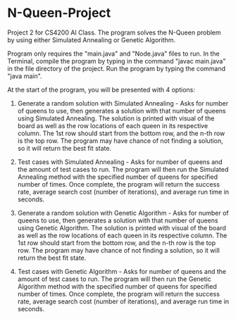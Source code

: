# N-Queen-Project
Project 2 for CS4200 AI Class. The program solves the N-Queen problem by using either Simulated Annealing or Genetic Algorithm.

Program only requires the "main.java" and "Node.java" files to run. In the Terminal, compile the program by typing in the command "javac main.java" in the file directory of the project. Run the program by typing the command "java main".

At the start of the program, you will be presented with 4 options:

  1. Generate a random solution with Simulated Annealing - Asks for number of queens to use, then generates a solution with that number of queens using Simulated Annealing. The solution is printed with visual of the board as well as the row locations of each queen in its respective column. The 1st row should start from the bottom row, and the n-th row is the top row. The program may have chance of not finding a solution, so it will return the best fit state.
  
  2. Test cases with Simulated Annealing - Asks for number of queens and the amount of test cases to run. The program will then run the Simulated Annealing method with the specified number of queens for specified number of times.  Once complete, the program will return the success rate, average search cost (number of iterations), and average run time in seconds.
  
  3. Generate a random solution with Genetic Algorithm - Asks for number of queens to use, then generates a solution with that number of queens using Genetic Algorithm. The solution is printed with visual of the board as well as the row locations of each queen in its respective column. The 1st row should start from the bottom row, and the n-th row is the top row. The program may have chance of not finding a solution, so it will return the best fit state.
  
  4. Test cases with Genetic Algorithm - Asks for number of queens and the amount of test cases to run. The program will then run the Genetic Algorithm method with the specified number of queens for specified number of times.  Once complete, the program will return the success rate, average search cost (number of iterations), and average run time in seconds.
